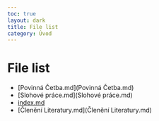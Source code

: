```yaml
---
toc: true
layout: dark
title: File list 
category: Úvod 
---
```


# File list

* [Povinná Četba.md](Povinná Četba.md) 
* [Slohové práce.md](Slohové práce.md) 
* [index.md](index.md) 
* [Členění Literatury.md](Členění Literatury.md) 
